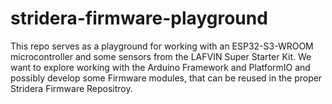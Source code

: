 # stridera-firmware-playground
This repo serves as a playground for working with an ESP32-S3-WROOM microcontroller and some sensors from the LAFVIN Super Starter Kit. We want to explore working with the Arduino Framework and PlatformIO and possibly develop some Firmware modules, that can be reused in the proper Stridera Firmware Repositroy. 
